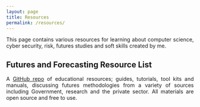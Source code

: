 ```yaml
---
layout: page
title: Resources
permalink: /resources/
---
```


<style>p { text-align: justify; }</style>

This page contains various resources for learning about computer science, cyber security, risk, futures studies and soft skills created by me.

## Futures and Forecasting Resource List

A [GitHub repo](https://github.com/krisbolton/Future-Forecasting-and-Prediction) of educational resources; guides, tutorials, tool kits and manuals, discussing futures methodologies from a variety of sources including Government, research and the private sector. All materials are open source and free to use.

